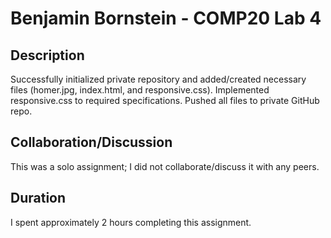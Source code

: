 # Benjamin Bornstein - COMP20 Lab 4

## Description
Successfully initialized private repository and added/created necessary files (homer.jpg, index.html, and responsive.css). Implemented responsive.css to required specifications. Pushed all files to private GitHub repo. 

## Collaboration/Discussion
This was a solo assignment; I did not collaborate/discuss it with any peers.

## Duration
I spent approximately 2 hours completing this assignment.
